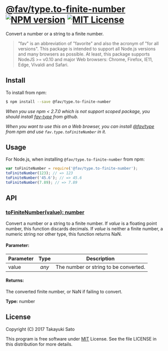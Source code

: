 # [@fav/type.to-finite-number][repo-url] [![NPM version][npm-img]][npm-url] [![MIT License][mit-img]][mit-url]

Convert a number or a string to a finite number.

> "fav" is an abbreviation of "favorite" and also the acronym of "for all versions".
> This package is intended to support all Node.js versions and many browsers as possible.
> At least, this package supports NodeJS >= v0.10 and major Web browsers: Chrome, Firefox, IE11, Edge, Vivaldi and Safari.

## Install

To install from npm:

```sh
$ npm install --save @fav/type.to-finite-number
```

*When you use npm < 2.7.0 which is not support scoped package, you should install [fav-type][repo-url] from github.*

*When you want to use this on a Web browser, you can install [@fav/type][main-url] from npm and use `fav.type.toFiniteNumber` in it.*

## Usage

For Node.js, when installing `@fav/type.to-finite-number` from npm:

```js
var toFiniteNumber = require('@fav/type.to-finite-number');
toFiniteNumber(123); // => 123
toFiniteNumber('45.6'); // => 45.6
toFiniteNumber(7.89); // => 7.89
```

## API

### <u>toFiniteNumber(value): number</u>

Convert a number or a string to a finite number.
If *value* is a floating point number, this function discards decimals.
If *value* is neither a finite number, a numeric string nor other type, this function returns NaN.

#### Parameter:

| Parameter |  Type  | Description                           |
|-----------|:------:|---------------------------------------|
| value     | *any*  | The number or string to be converted. |

#### Returns:

The converted finite number, or NaN if failing to convert.

**Type:** number

## License

Copyright (C) 2017 Takayuki Sato

This program is free software under [MIT][mit-url] License.
See the file LICENSE in this distribution for more details.

[repo-url]: https://github.com/sttk/fav-type/
[npm-img]: https://img.shields.io/badge/npm-v0.6.1-blue.svg
[npm-url]: https://www.npmjs.com/package/@fav/type.to-finite-number
[mit-img]: https://img.shields.io/badge/license-MIT-green.svg
[mit-url]: https://opensource.org/licenses/MIT
[main-url]: https://www.npmjs.com/package/@fav/type

